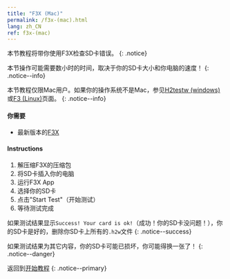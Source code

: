 ```yaml
---
title: "F3X (Mac)"
permalink: /f3x-(mac).html
lang: zh_CN
ref: f3x-(mac)
---
```


本节教程将带你使用F3X检查SD卡错误。
{: .notice}

本节操作可能需要数小时的时间，取决于你的SD卡大小和你电脑的速度！
{: .notice--info}

本节教程仅限Mac用户。如果你的操作系统不是Mac，参见[H2testw (windows)](h2testw-(windows))或[F3 (Linux)](f3-(linux))页面。
{: .notice--info}

#### 你需要

* 最新版本的[F3X](https://github.com/insidegui/F3X/releases)

#### Instructions

1. 解压缩F3X的压缩包
2. 将SD卡插入你的电脑
3. 运行F3X App
4. 选择你的SD卡
5. 点击"Start Test"（开始测试）
6. 等待测试完成

如果测试结果显示`Success! Your card is ok!`（成功！你的SD卡没问题！），你的SD卡是好的，删除你SD卡上所有的`.h2w`文件
{: .notice--success}

如果测试结果为其它内容，你的SD卡可能已损坏，你可能得换一张了！
{: .notice--danger}

返回到[开始教程](get-started)
{: .notice--primary}
